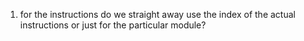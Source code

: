 1. for the instructions do we straight away use the index of the actual instructions or just for the particular module?